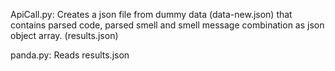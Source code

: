 ApiCall.py: 
Creates a json file from dummy data (data-new.json) that contains parsed code, parsed smell and smell message combination as json object array. (results.json)

panda.py: Reads results.json